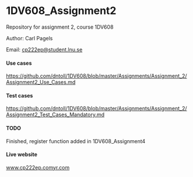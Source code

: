 # 1DV608_Assignment2

Repository for assignment 2, course 1DV608

Author: Carl Pagels

Email: cp222ep@student.lnu.se

#### Use cases
https://github.com/dntoll/1DV608/blob/master/Assignments/Assignment_2/Assignment2_Use_Cases.md

#### Test cases
https://github.com/dntoll/1DV608/blob/master/Assignments/Assignment_2/Assignment2_Test_Cases_Mandatory.md

#### TODO
Finished, register function added in 1DV608_Assignment4
#### Live website
www.cp222ep.comyr.com
